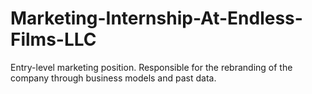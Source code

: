 # Marketing-Internship-At-Endless-Films-LLC
Entry-level marketing position.
Responsible for the rebranding of the company through business models and past data.
